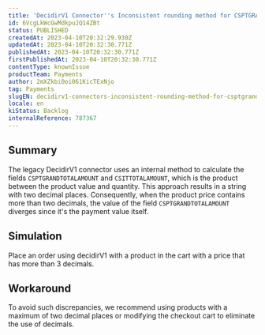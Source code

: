 ```yaml
---
title: 'DecidirV1 Connector''s Inconsistent rounding method for CSPTGRANDTOTALAMOUNT and CSITTOTALAMOUNT Fields.'
id: 6VcgLkWcGwMdkpuJQ14ZBt
status: PUBLISHED
createdAt: 2023-04-10T20:32:29.930Z
updatedAt: 2023-04-10T20:32:30.771Z
publishedAt: 2023-04-10T20:32:30.771Z
firstPublishedAt: 2023-04-10T20:32:30.771Z
contentType: knownIssue
productTeam: Payments
author: 2mXZkbi0oi061KicTExNjo
tag: Payments
slugEN: decidirv1-connectors-inconsistent-rounding-method-for-csptgrandtotalamount-and-csittotalamount-fields
locale: en
kiStatus: Backlog
internalReference: 787367
---
```


## Summary


The legacy DecidirV1 connector uses an internal method to calculate the fields `CSPTGRANDTOTALAMOUNT` and `CSITTOTALAMOUNT`, which is the product between the product value and quantity. This approach results in a string with two decimal places. Consequently, when the product price contains more than two decimals, the value of the field `CSPTGRANDTOTALAMOUNT` diverges since it's the payment value itself.


##

## Simulation


Place an order using decidirV1 with a product in the cart with a price that has more than 3 decimals.


##

## Workaround


To avoid such discrepancies, we recommend using products with a maximum of two decimal places or modifying the checkout cart to eliminate the use of decimals.





